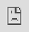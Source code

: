<div id="BLOG_META_DATA" heading="Using Machine Learning to cluster news headlines" excerpt="With over 0.25 billion web pages hosted in the World Wide Web, it is virtually impossible to navigate through the Internet." cover-image="https://docs.cloud.kabeers.network/c/synced/6261b64481176---c33d6855d8a2d66c263aab1503106bf0--karate-club-data-analytics.jpeg" style="visibility:hidden"></div>

<iframe src="https://docs.cloud.kabeers.network/static/research-kabeersnetwork/pdf-renderer/pdfjs-2.13.216-dist/web/viewer.html?file=https://docs.cloud.kabeers.network/static/research-kabeersnetwork/embedded-page/pdf/60c4c440eb075---News Feeds Clustering Research Study (1).pdf" frameborder="0" style="overflow:hidden;overflow-x:hidden;overflow-y:hidden;height:100%;width:100%;position:absolute;top:0%;left:0px;right:0px;bottom:0px" height="100%" width="100%"></iframe>

